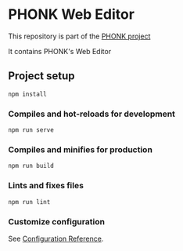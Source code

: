 # PHONK Web Editor
This repository is part of the [PHONK project](https://github.com/victordiaz/phonk)

It contains PHONK's Web Editor
## Project setup
```
npm install
```

### Compiles and hot-reloads for development
```
npm run serve
```

### Compiles and minifies for production
```
npm run build
```

### Lints and fixes files
```
npm run lint
```

### Customize configuration
See [Configuration Reference](https://cli.vuejs.org/config/).
